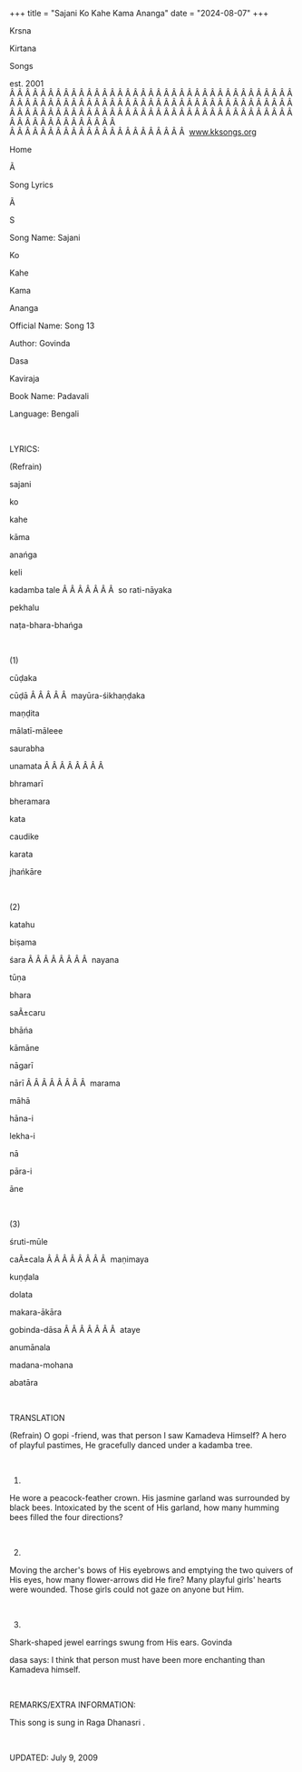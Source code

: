+++ 
title = "Sajani Ko Kahe Kama Ananga"
date = "2024-08-07"
+++

Krsna
 
Kirtana
 
Songs

est. 2001
Â Â Â Â Â Â Â Â Â Â Â Â Â Â Â Â Â Â Â Â Â Â Â Â Â Â Â Â Â Â Â Â Â Â Â Â Â Â Â Â Â Â Â Â Â Â Â Â Â Â Â Â Â Â Â Â Â Â Â Â Â Â Â Â Â Â Â Â Â Â Â Â Â Â Â Â Â Â Â Â Â Â Â Â Â Â Â Â Â Â Â Â Â Â Â Â Â Â Â Â Â Â Â Â Â Â Â Â Â Â Â Â Â Â Â Â Â Â Â Â Â Â Â Â Â  
Â Â Â Â Â Â Â Â Â Â Â Â Â Â Â Â Â Â Â Â Â Â Â  
www.kksongs.org








Home


Ã 
 
Song Lyrics
 
Ã 
 
S


Song Name: 
Sajani
 
Ko
 
Kahe
 
Kama
 
Ananga


Official Name: Song 13


Author: 
Govinda
 
Dasa
 
Kaviraja


Book Name: 
Padavali


Language: 
Bengali


 


LYRICS:


(Refrain)


sajani
 
ko
 
kahe


kāma
 
anańga


keli
 
kadamba
 tale
Â Â Â Â Â Â Â  
so 
rati-nāyaka


pekhalu


naṭa-bhara-bhańga


 


(1)


cūḍaka
 
cūḍā
Â Â Â Â Â  
mayūra-śikhaṇḍaka


maṇḍita
 
mālatī-māleee


saurabha


unamata
Â Â Â Â Â Â Â Â 

bhramarī
 
bheramara


kata


caudike


karata
 
jhańkāre


 


(2)


katahu


biṣama
 
śara
Â Â Â Â Â Â Â Â  
nayana
 
tūṇa
 
bhara


saÃ±caru


bhāńa
 
kāmāne


nāgarī
 
nārī
Â Â Â Â Â Â Â Â  
marama
 
māhā
 
hāna-i


lekha-i


nā
 
pāra-i
 
āne


 


(3)


śruti-mūle
 
caÃ±cala
Â Â Â Â Â Â Â Â  
maṇimaya


kuṇḍala


dolata


makara-ākāra


gobinda-dāsa
Â Â Â Â Â Â Â  
ataye
 
anumānala


madana-mohana
 
abatāra


 


TRANSLATION


(Refrain)
O 
gopi
-friend, was that person I saw 
Kamadeva
 Himself? A hero of playful pastimes, He gracefully
danced under a 
kadamba
 tree.


 


1)
He wore a peacock-feather crown. His jasmine garland was surrounded by black
bees. Intoxicated by the scent of His garland, how many humming bees filled the
four directions?


 


2)
Moving the archer's bows of His eyebrows and emptying the two quivers of His
eyes, how many flower-arrows did He fire? Many playful girls' hearts were
wounded. Those girls could not gaze on anyone but Him.


 


3)
Shark-shaped jewel earrings swung from His ears. 
Govinda


dasa
 says: I think that person must have been more
enchanting than 
Kamadeva
 himself.


 


REMARKS/EXTRA INFORMATION:


This song is sung in Raga 
Dhanasri
.


 


UPDATED:
 July 9, 2009